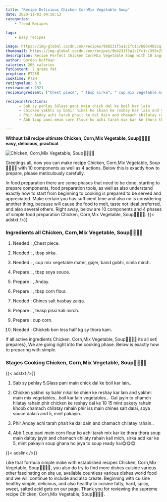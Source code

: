 ```yaml
---
title: "Recipe Delicious Chicken CornMix Vegetable Soup"
date: 2020-11-03 04:58:13
categories:
    - Trend Recipes
    
tags:
    - Easy recipes

image: https://img-global.cpcdn.com/recipes/9b8231f5a1c1fc1c/680x482cq70/chicken-cornmix-vegetable-soup🍲🍲🍲😋-recipe-main-photo.jpg
thumbnail: https://img-global.cpcdn.com/recipes/9b8231f5a1c1fc1c/350x250cq70/chicken-cornmix-vegetable-soup🍲🍲🍲😋-recipe-main-photo.jpg
description: Recipe Perfect Chicken CornMix Vegetable Soup with 10 ingredients and 4 stages of easy cooking.
author: Gordon Hoffman
calories: 266 calories
fatContent: 7 grams fat
preptime: PT25M
cooktime: PT2H
ratingvalue: 3.9
reviewcount: 1921
recipeingredient: ["Chest piece", " tbsp sirka", " cup mix vegetable mater gajer band gobhi simla mirch", " tbsp soya souce", " Anday", " tbsp corn flour", "Chines salt hasbay zaiqa", " teasp pissi kali mirch", "cup corn", "Chickeb bon less half kg sy thora kam"]

recipeinstructions: 
      - Sab sy pehlay 5Glass pani main chick dal ke boil kar lain 
      - Chicken yakhni sy bahir nikal ke chien ke reshay kar lain and yakhni main mix vegetablesboil kar lain vegetables Gal jayin to chamch hilatay rahainphir chicken ke reshay dal ke 10 15 mint pakaty rahain khoob chamach chilatay rahain phir iss main chines salt dalai soya souce dalain and 5 mint pakayin 
      - Phir Anday achi tarah phait ke dal dain and chamach chilatay rahain 
      - Abb 1cup pani mein corn flour ko achi tarah mix kar ke thora thora soup main daltay jayin and chamach chilaty rahain kali mich sirka add kar ke 5 mint pakayin soup ghana ho jeya to soup ready hai

---
```




**Without fail recipe ultimate Chicken, Corn,Mix Vegetable, Soup🍲🍲🍲😋 easy, delicious, practical**. 


![Chicken, Corn,Mix Vegetable, Soup🍲🍲🍲😋](https://img-global.cpcdn.com/recipes/9b8231f5a1c1fc1c/680x482cq70/chicken-cornmix-vegetable-soup🍲🍲🍲😋-recipe-main-photo.jpg "Chicken, Corn,Mix Vegetable, Soup🍲🍲🍲😋")




Greetings all, now you can make recipe Chicken, Corn,Mix Vegetable, Soup🍲🍲🍲😋 with 10 components as well as 4 actions. Below this is exactly how to prepare, please meticulously carefully.

In food preparation there are some phases that need to be done, starting to prepare components, food preparation tools, as well as also understand exactly how to start from beginning to cooking is prepared to be served and appreciated. Make certain you has sufficient time and also no is considering another thing, because will cause the food to melt, taste not ideal preferred, and also several others. Right away, below are 10 components and 4 phases of simple food preparation Chicken, Corn,Mix Vegetable, Soup🍲🍲🍲😋.
{{< adstxt />}}

### Ingredients all Chicken, Corn,Mix Vegetable, Soup🍲🍲🍲😋


1. Needed  : ,Chest piece.

1. Needed  : , tbsp sirka.

1. Needed  : , cup mix vegetable mater, gajer, band gobhi, simla mirch.

1. Prepare  : , tbsp soya souce.

1. Prepare  : , Anday.

1. Prepare  : , tbsp corn flour.

1. Needed  : Chines salt hasbay zaiqa.

1. Prepare  : , teasp pissi kali mirch.

1. Prepare  : cup corn.

1. Needed  : Chickeb bon less half kg sy thora kam.



If all active ingredients Chicken, Corn,Mix Vegetable, Soup🍲🍲🍲😋 its all set| prepares}, We are going right into the cooking phase. Below is exactly how to preparing with simple.

### Stages Cooking Chicken, Corn,Mix Vegetable, Soup🍲🍲🍲😋

{{< adstxt />}}


1. Sab sy pehlay 5,Glass pani main chick dal ke boil kar lain..



1. Chicken yakhni sy bahir nikal ke chien ke reshay kar lain and yakhni main mix vegetables...boil kar lain vegetables... Gal jayin to chamch hilatay rahain.phir chicken ke reshay dal ke 10 15 mint pakaty rahain khoob chamach chilatay rahain phir iss main chines salt dalai, soya souce dalain and 5, mint pakayin..



1. Phir Anday achi tarah phait ke dal dain and chamach chilatay rahain..



1. Abb 1,cup pani mein corn flour ko achi tarah mix kar ke thora thora soup main daltay jayin and chamach chilaty rahain kali mich, sirka add kar ke 5, mint pakayin soup ghana ho jeya to soup ready hai😋😋😋.





{{< adslink />}}

Like that formula simple make with established recipes Chicken, Corn,Mix Vegetable, Soup🍲🍲🍲😋, you also do try to find more dishes cuisine various other fascinating on site us, available countless various dishes world food and we will continue to include and also create. Beginning with cuisine healthy simple, delicious, and also healthy to cuisine fatty, hard, spicy, sweet, salted acid gets on our page. Thank you for reviewing the supreme recipe Chicken, Corn,Mix Vegetable, Soup🍲🍲🍲😋.
